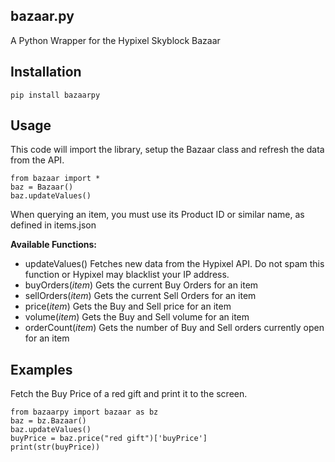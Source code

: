 ## bazaar.py
A Python Wrapper for the Hypixel Skyblock Bazaar

## Installation

    pip install bazaarpy

## Usage
This code will import the library, setup the Bazaar class and refresh the data from the API.

    from bazaar import *
    baz = Bazaar()
    baz.updateValues()
    
When querying an item, you must use its Product ID or similar name, as defined in items.json

**Available Functions:**
* updateValues() Fetches new data from the Hypixel API. Do not spam this function or Hypixel may blacklist your IP address.
* buyOrders(*item*) Gets the current Buy Orders for an item
* sellOrders(*item*) Gets the current Sell Orders for an item
* price(*item*) Gets the Buy and Sell price for an item
* volume(*item*) Gets the Buy and Sell volume for an item
* orderCount(*item*) Gets the number of Buy and Sell orders currently open for an item

## Examples
Fetch the Buy Price of a red gift and print it to the screen.

    from bazaarpy import bazaar as bz
    baz = bz.Bazaar()
    baz.updateValues()    
    buyPrice = baz.price("red gift")['buyPrice']   
    print(str(buyPrice))
